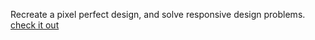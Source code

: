 Recreate a pixel perfect design, and solve responsive design problems.
[check it out](https://bobslegend61.github.io/One-page-responsive-layout/)